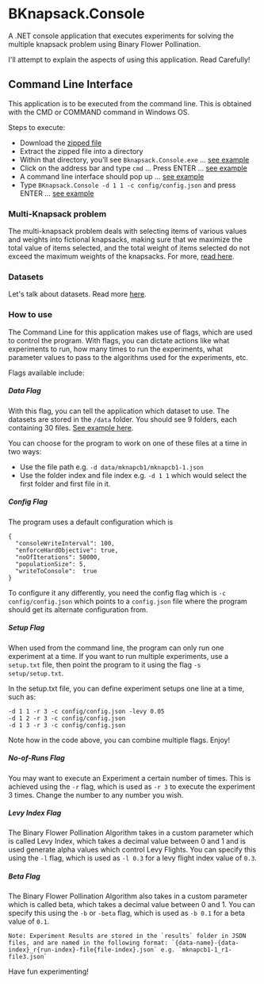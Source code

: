 # BKnapsack.Console

A .NET console application that executes experiments for solving the multiple knapsack problem using Binary Flower Pollination.

I'll attempt to  explain the aspects of using this application. Read Carefully!

## Command Line Interface

This application is to be executed from the command line. This is obtained with the CMD or COMMAND command in Windows OS.

Steps to execute:

- Download the [zipped file](BKnapsack-Console.zip)
- Extract the zipped file into a directory
- Within that directory, you'll see `Bknapsack.Console.exe` ... [see example](http://take.ms/VJMdI)
- Click on the address bar and type `cmd` ... Press ENTER ... [see example](http://take.ms/rnUUh)
- A command line interface should pop up ... [see example](http://take.ms/dGNcN)
- Type `BKnapsack.Console -d 1 1 -c config/config.json` and press ENTER ... [see example](http://take.ms/EZB2z)

### Multi-Knapsack problem

The multi-knapsack problem deals with selecting items of various values and weights into fictional knapsacks, making sure that we maximize the total value of items selected, and the total weight of items selected do not exceed the maximum weights of the knapsacks. For more, [read here](Knapsack.md).

### Datasets

Let's talk about datasets. Read more [here](data).

### How to use

The Command Line for this application makes use of flags, which are used to control the program. With flags, you can dictate actions like what experiments to run, how many times to run the experiments, what parameter values to pass to the algorithms used for the experiments, etc.

Flags available include:

##### Data Flag

With this flag, you can tell the application which dataset to use. The datasets are stored in the `/data` folder. You should see 9 folders, each containing 30 files. [See example here](http://take.ms/cogng).

You can choose for the program to work on one of these files at a time in two ways:

- Use the file path e.g. `-d data/mknapcb1/mknapcb1-1.json`
- Use the folder index and file index e.g. `-d 1 1` which would select the first folder and first file in it.

##### Config Flag

The program uses a default configuration which is 

```
{
  "consoleWriteInterval": 100,
  "enforceHardObjective": true,
  "noOfIterations": 50000,
  "populationSize": 5,
  "writeToConsole":  true
}
```

To configure it any differently, you need the config flag which is `-c config/config.json` which points to a `config.json` file where the program should get its alternate configuration from.

##### Setup Flag

When used from the command line, the program can only run one experiment at a time. If you want to run multiple experiments, use a `setup.txt` file, then point the program to it using the flag `-s setup/setup.txt`.

In the setup.txt file, you can define experiment setups one line at a time, such as:

```
-d 1 1 -r 3 -c config/config.json -levy 0.05
-d 1 2 -r 3 -c config/config.json
-d 1 3 -r 3 -c config/config.json
```

Note how in the code above, you can combine multiple flags. Enjoy!

##### No-of-Runs Flag

You may want to execute an Experiment a certain number of times. This is achieved using the `-r` flag, which is used as `-r 3` to execute the experiment 3 times. Change the number to any number you wish.

##### Levy Index Flag

The Binary Flower Pollination Algorithm takes in a custom parameter which is called Levy Index, which takes a decimal value between 0 and 1 and is used generate alpha values which control Levy Flights. You can specify this using the `-l` flag, which is used as `-l 0.3` for a levy flight index value of `0.3`.

##### Beta Flag

The Binary Flower Pollination Algorithm also takes in a custom parameter which is called beta, which takes a decimal value between 0 and 1. You can specify this using the `-b` or `-beta` flag, which is used as `-b 0.1` for a beta value of `0.1`.

```
Note: Experiment Results are stored in the `results` folder in JSON files, and are named in the following format: `{data-name}-{data-index}_r{run-index}-file{file-index}.json` e.g. `mknapcb1-1_r1-file3.json`
```


Have fun experimenting!